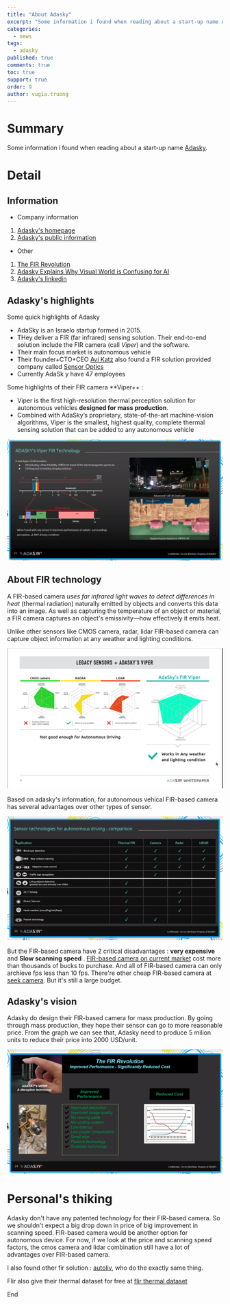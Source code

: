 ```yaml
---
title: "About Adasky"
excerpt: "Some information i found when reading about a start-up name Adasky."
categories: 
  - news
tags: 
  - adasky
published: true
comments: true
toc: true
support: true
order: 9
author: vugia.truong
---
```


# Summary

Some information i found when reading about a start-up name [Adasky](https://www.adasky.com/).

# Detail

## Information

* Company information

1. [Adasky's homepage](https://www.adasky.com/join-us/)
2. [Adasky's public information](https://drive.google.com/drive/folders/10OWRPGdfKztw8tQeavDIlHa32GvZOAUD)

* Other

1. [The FIR Revolution](https://www.youtube.com/watch?time_continue=3&v=VLDNLDxOAQU)
2. [Adasky Explains Why Visual World is Confusing for AI](http://image-sensors-world.blogspot.com/2019/08/adasky-explains-why-visual-world-is.html)
3. [Adasky's linkedin](https://www.linkedin.com/company/adasky/about/)

## Adasky's highlights

Some quick highlights of Adasky

* AdaSky is an Israelo startup formed in 2015. 
* THey deliver a FIR (far infrared) sensing solution. Their end-to-end solution include the FIR camera (call *Viper*) and the software.
* Their main focus market is autonomous vehicle
* Their founder+CTO+CEO [Avi Katz](https://www.linkedin.com/in/avi-katz-adasky/) also found a FIR solution provided company called [Sensor Optics](http://www.senso-optics.com/about/company-profile/)
* Currently AdaSk y have 47 employees

Some highlights of their FIR camera **Viper++ :

* Viper is the first high-resolution thermal perception solution for autonomous vehicles **designed for mass production**.
* Combined with AdaSky’s proprietary, state-of-the-art machine-vision algorithms, Viper
is the smallest, highest quality, complete thermal sensing solution that can be added to any autonomous
vehicle 

![adasky fir](/assets/images/2019/adasky_wave_length.png)

## About FIR technology

A FIR-based camera *uses far infrared light waves to detect differences in heat* (thermal radiation) naturally emitted by objects and converts this data into an image. As well as capturing the temperature of an object or material, a FIR camera captures an object's emissivity—how effectively it emits heat.

Unlike other sensors like CMOS camera, radar, lidar FIR-based camera can capture object information at any weather and lighting conditions. 

![fir advances](/assets/images/2019/adasky_fir_cam_lidar_2.png)

Based on adasky's information, for autonomous vehical FIR-based camera has several advantages over other types of sensor.

![fir advances](/assets/images/2019/adasky_fir_cam_lidar.png)

But the FIR-based camera have 2 critical disadvantages :  **very expensive** and **Slow scanning speed** .  [FIR-based camera on current market](https://www.transcat.com/brand/flir-store/thermal-infrared-cameras?p=2) cost more than thousands of bucks to purchase. And all of FIR-based camera can only archieve fps less than 10 fps. 
There're other cheap FIR-based camera at [seek camera](https://www.thermal.com/seekshot-series.html). But it's still a large budget. 

## Adasky's vision

Adasky do design their FIR-based camera for mass production. By going through mass production, they hope their sensor can go to more reasonable price. From the graph we can see that, Adasky need to produce 5 milion units to reduce their price into 2000 USD/unit. 

![fir price](/assets/images/2019/adasky_price.png)

# Personal's thiking

Adasky don't have any patented technology for their FIR-based camera. So we shouldn't expect a big drop down in price of big improvement in scanning speed. FIR-based camera would be another option for autonomous device. For now, if we look at the price and scanning speed factors, the cmos camera and lidar combination still have a lot of advantages over FIR-based camera.

I also found other fir solution : [autoliv](https://www.autoliv.com/), who do the exactly same thing. 

Flir also give their thermal dataset for free at  [flir thermal dataset](https://www.flir.com/oem/adas/adas-dataset-form/)


End